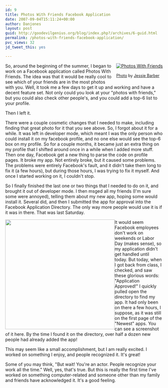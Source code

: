 ```yaml
---
id: 9
title: Photos With Friends Facebook Application
date: 2007-09-04T15:11:24+00:00
author: Danjones
layout: post
guid: http://goodevilgenius.org/blog/index.php?/archives/6-guid.html
permalink: /photos-with-friends-facebook-application/
pvc_views: 32
jd_tweet_this: yes

---
```

<div style="float:right;margin-left:10px;margin-bottom:10px"><a href="http://apps.facebook.com/photoswithfriends/"><img alt="Photos With Friends" src="/photoswithfriends/jessiebarber_title_sm.jpg" /></a><br /> <span style="font-size: 0.9em;margin-top: 0px"><br /> <a href="http://www.flickr.com/photos/jessiebarber/1004268603/">Photo</a> by <a href="http://www.flickr.com/photos/jessiebarber/">Jessie Barber</a></span></div>

So, around the beginning of the summer, I began to work on a Facebook application called Photos With Friends. The idea was that it would be really cool to see which of your friends are in the most photos with you. Well, it took me a few days to get it up and working and have a decent feature set. Not only could you look at your "photos with friends," but you could also check other people's, and you could add a top-6 list to your profile.

Then I left it.

There were a couple cosmetic changes that I needed to make, including finding that great photo for it that you see above. So, I forgot about it for a while. It was left in developer mode, which meant I was the only person who could install it on my facebook profile, and no one else would see the top-6 box on my profile. So for a couple months, it became just an extra thing on my profile that I shifted around once in a while when I added more stuff. Then one day, Facebook get a new thing to parse the code on profile pages. It broke my app. Not entirely broke, but it caused some problems. The problems were entirely Facebook's fault, and it didn't take them long to fix it (a few hours), but during those hours, I was trying to fix it myself. And once I started working on it, I couldn't stop.

So I finally finished the last one or two things that I needed to do on it, and brought it out of developer mode. I then msged all my friends (I'm sure some were annoyed), telling them about my new app, hoping some would install it. Several did, and then I submitted the app for approval into the Facebook Application Directory. The only way more people would use it is if it was in there. That was last Saturday.

<div style="float:left"><a href="/photoswithfriends/screen.png"><img width="350" src="/photoswithfriends/screen.png" /></a></div>

It would seem Facebook employees don't work on weekends or Labor Day (makes sense), so my application didn't get handled until today. But today, when I got back from class, I checked, and saw these glorious words: "Application Approved!" I quickly pulled open the directory to find my app. It had only been on there a few hours, I suppose, as it was still on the first page of the "Newest" apps. You can see a screenshot of it here. By the time I found it on the directory, over half a dozen new people had already added the app!

This may seem like a small accomplishment, but I am really excited. I worked on something I enjoy, and people recognized it. It's great!

Some of you may think, "But wait! You're an actor. People recognize your work all the time." Well, yes, that's true. But this is really the first time I've worked on something computer-related and someone other than my family and friends have acknowledged it. It's a good feeling.
